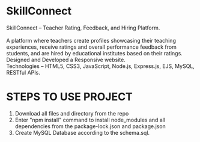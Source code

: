 # SkillConnect

SkillConnect – Teacher Rating, Feedback, and Hiring Platform.
<br>  
A platform where teachers create profiles showcasing their teaching experiences, receive ratings and overall performance feedback from students, and are hired by educational institutes based on their ratings. Designed and Developed a Responsive website.
<br>
Technologies – HTML5, CSS3, JavaScript, Node.js, Express.js, EJS, MySQL, RESTful APIs.

# STEPS TO USE PROJECT

1. Download all files and directory from the repo
2. Enter "npm install" command to install node_modules and all dependencies from the package-lock.json and package.json
3. Create MySQL Database according to the schema.sql.
